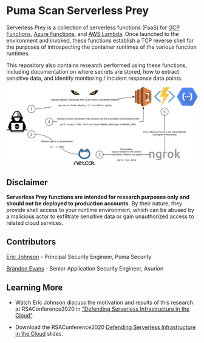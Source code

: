 # Puma Scan Serverless Prey

Serverless Prey is a collection of serverless functions (FaaS) for [GCP Functions](cheetah), [Azure Functions](cougar), and [AWS Lambda](panther). Once launched to the environment and invoked, these functions establish a TCP reverse shell for the purposes of introspecting the container runtimes of the various function runtimes.

This repository also contains research performed using these functions, including documentation on where secrets are stored, how to extract sensitive data, and identify monitoring / incident response data points.

![Diagram](diagram.png "Diagram")

## Disclaimer

**Serverless Prey functions are intended for research purposes only and should not be deployed to production accounts.** By their nature, they provide shell access to your runtime environment, which can be abused by a malicious actor to exfiltrate sensitive data or gain unauthorized access to related cloud services.

## Contributors

[Eric Johnson](https://github.com/ejohn20) - Principal Security Engineer, Puma Security

[Brandon Evans](https://github.com/BrandonE) - Senior Application Security Engineer, Asurion

## Learning More

* Watch Eric Johnson discuss the motivation and results of this research at RSAConference2020 in ["Defending Serverless Infrastructure in the Cloud"](https://www.youtube.com/watch?v=tlZ2PIXTHxc).

* Download the RSAConference2020 [Defending Serverless Infrastructure in the Cloud](https://published-prd.lanyonevents.com/published/rsaus20/sessionsFiles/17433/2020_USA20_CSV-T12_01_Defending%20Serverless%20Infrastructure%20in%20the%20Cloud.pdf) slides.
